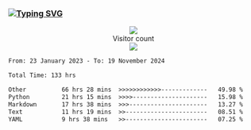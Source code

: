 ### <a href="https://git.io/typing-svg"><img src="https://readme-typing-svg.herokuapp.com?font=Fira+Code&pause=1000&width=435&lines=+Hi+%F0%9F%91%8B+There+is+Chenghow" alt="Typing SVG" /></a>
<p align="center"> 
  <img src="https://github-readme-stats.vercel.app/api?username=chenghow&show_icons=true"><br>
  Visitor count<br>
  <img src="https://profile-counter.glitch.me/chenghow/count.svg">
</p>

<!--START_SECTION:waka-->

```txt
From: 23 January 2023 - To: 19 November 2024

Total Time: 133 hrs

Other          66 hrs 28 mins  >>>>>>>>>>>>-------------   49.98 %
Python         21 hrs 15 mins  >>>>---------------------   15.98 %
Markdown       17 hrs 38 mins  >>>----------------------   13.27 %
Text           11 hrs 19 mins  >>-----------------------   08.51 %
YAML           9 hrs 38 mins   >>-----------------------   07.25 %
```

<!--END_SECTION:waka-->
